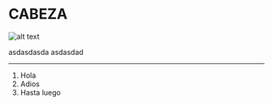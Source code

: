 # CABEZA

![alt text](https://images.unsplash.com/photo-1500648767791-00dcc994a43e?ixlib=rb-1.2.1&ixid=eyJhcHBfaWQiOjEyMDd9&w=1000&q=80 "Logo Title Text 1")

asdasdasda
asdasdad

---

1. Hola
2. Adios
3. Hasta luego